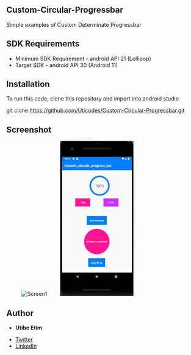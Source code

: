 ## Custom-Circular-Progressbar
Simple examples of Custom Determinate Progressbar

## SDK Requirements
- Minimum SDK Requirement - android API 21 (Lollipop)
- Target SDK - android API 30 (Android 11)

## Installation
To run this code, clone this repository and import into android studio

git clone https://github.com/Uticodes/Custom-Circular-Progressbar.git

## Screenshot
<ul>
  <img src="https://res.cloudinary.com/utibe/video/upload/v1597614646/Personal/progress_x3tbko.mp4" width="40%" alt="Screen1" hspace="15">
  <img src="https://github.com/Uticodes/Custom-Circular-Progressbar/blob/master/screenshot/progress_shot.jpg" width="40%" alt="Screen2" hspace="15">
</ul>




## Author

* **Utibe Etim**
- [Twitter](https://twitter.com/Uticodes)
- [LinkedIn](https://www.linkedin.com/in/utibe-etim-0a901a107/)
